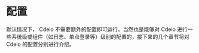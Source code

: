 # 配置

默认情况下， Cdeio 不需要额外的配置即可运行。当然也是能够对 Cdeio 进行一些系统级或组件（如日志、单点登录等）级别的配置的，接下来的几个章节将对 Cdeio 的配置分别进行介绍。